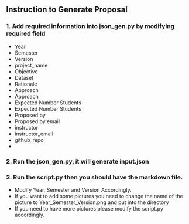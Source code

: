 ## Instruction to Generate Proposal

### 1. Add required information into json_gen.py by modifying required field
- Year
- Semester
- Version
- project_name
- Objective
- Dataset
- Rationale
- Approach
- Approach
- Expected Number Students
- Expected Number Students
- Proposed by
- Proposed by email
- instructor
- instructor_email
- github_repo
- 
### 2. Run the  json_gen.py, it will generate input.json
### 3. Run the  script.py then you should have the markdown file.
- Modify Year, Semester and Version Accordingly.
- If you want to add some pictures you need to change the name of the picture to Year_Semester_Version.png and put into the directory
- If you need to have more pictures please modify the script.py accordingly.
